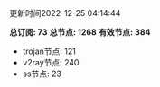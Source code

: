 更新时间2022-12-25 04:14:44

**总订阅: 73**
**总节点: 1268**
**有效节点: 384**
- trojan节点: 121
- v2ray节点: 240
- ss节点: 23
